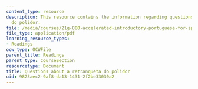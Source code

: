 ```yaml
---
content_type: resource
description: This resource contains the information regarding questions about a retranqueta
  do polidor.
file: /media/courses/21g-880-accelerated-introductory-portuguese-for-spanish-speakers-fall-2013/9823aec29af8da1314312f2be33030a2_MIT21G_880F13_readquest4.pdf
file_type: application/pdf
learning_resource_types:
- Readings
ocw_type: OCWFile
parent_title: Readings
parent_type: CourseSection
resourcetype: Document
title: Questions about a retranqueta do polidor
uid: 9823aec2-9af8-da13-1431-2f2be33030a2
---
```

